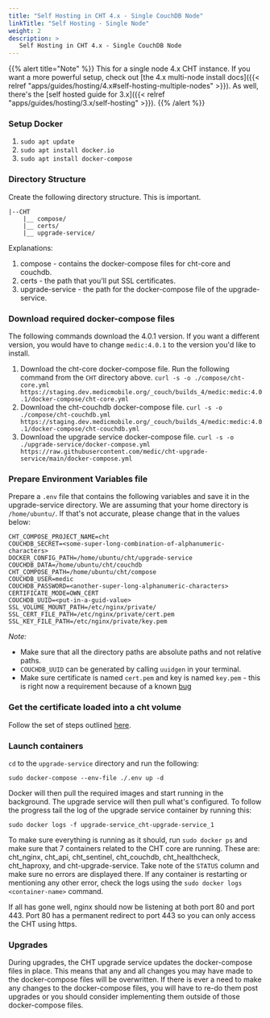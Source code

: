 ```yaml
---
title: "Self Hosting in CHT 4.x - Single CouchDB Node"
linkTitle: "Self Hosting - Single Node"
weight: 2
description: >
   Self Hosting in CHT 4.x - Single CouchDB Node
---
```


[//]: # (todo - fix this link to multi-node)
{{% alert title="Note" %}}
This for a single node 4.x CHT instance.  If you want a more powerful setup,  check out [the 4.x multi-node install docs]({{< relref "apps/guides/hosting/4.x#self-hosting-multiple-nodes" >}}).  As well, there's the [self hosted guide for 3.x]({{< relref "apps/guides/hosting/3.x/self-hosting" >}}).
{{% /alert %}}

### Setup Docker

1. `sudo apt update`
2. `sudo apt install docker.io`
3. `sudo apt install docker-compose`

### Directory Structure

Create the following directory structure. This is important.

```
|--CHT
    |__ compose/
    |__ certs/
    |__ upgrade-service/
```

Explanations:
1. compose - contains the docker-compose files for cht-core and couchdb.
2. certs - the path that you'll put SSL certificates.
3. upgrade-service - the path for the docker-compose file of the upgrade-service.

### Download required docker-compose files

The following commands download the 4.0.1 version. If you want a different version, you would have to change `medic:4.0.1` to the version you'd like to install.

1. Download the cht-core docker-compose file. Run the following command from the `CHT` directory above.
   `curl -s -o ./compose/cht-core.yml https://staging.dev.medicmobile.org/_couch/builds_4/medic:medic:4.0.1/docker-compose/cht-core.yml`
2. Download the cht-couchdb docker-compose file.
   `curl -s -o ./compose/cht-couchdb.yml https://staging.dev.medicmobile.org/_couch/builds_4/medic:medic:4.0.1/docker-compose/cht-couchdb.yml`
3. Download the upgrade service docker-compose file.
   `curl -s -o ./upgrade-service/docker-compose.yml https://raw.githubusercontent.com/medic/cht-upgrade-service/main/docker-compose.yml`

### Prepare Environment Variables file

Prepare a `.env` file that contains the following variables and save it in the upgrade-service directory. We are assuming that your home directory is `/home/ubuntu/`. If that's not accurate, please change that in the values below:

```
CHT_COMPOSE_PROJECT_NAME=cht
COUCHDB_SECRET=<some-super-long-combination-of-alphanumeric-characters>
DOCKER_CONFIG_PATH=/home/ubuntu/cht/upgrade-service
COUCHDB_DATA=/home/ubuntu/cht/couchdb
CHT_COMPOSE_PATH=/home/ubuntu/cht/compose
COUCHDB_USER=medic
COUCHDB_PASSWORD=<another-super-long-alphanumeric-characters>
CERTIFICATE_MODE=OWN_CERT
COUCHDB_UUID=<put-in-a-guid-value>
SSL_VOLUME_MOUNT_PATH=/etc/nginx/private/
SSL_CERT_FILE_PATH=/etc/nginx/private/cert.pem
SSL_KEY_FILE_PATH=/etc/nginx/private/key.pem
```

*Note:*
* Make sure that all the directory paths are absolute paths and not relative paths.
* `COUCHDB_UUID` can be generated by calling `uuidgen` in your terminal.
* Make sure certificate is named `cert.pem` and key is named `key.pem` - this is right now a requirement because of a known [bug](https://github.com/medic/cht-core/issues/7949)

### Get the certificate loaded into a cht volume

Follow the set of steps outlined [here](https://github.com/medic/cht-core/pull/7834#issuecomment-1268710481).

### Launch containers

`cd` to the `upgrade-service` directory and run the following:

`sudo docker-compose --env-file ./.env up -d`

Docker will then pull the required images and start running in the background. The upgrade service will then pull what's configured. To follow the progress tail the log of the upgrade service container by running this:

`sudo docker logs -f upgrade-service_cht-upgrade-service_1`

To make sure everything is running as it should, run `sudo docker ps` and make sure that 7 containers related to the CHT core are running. These are: cht_nginx, cht_api, cht_sentinel, cht_couchdb, cht_healthcheck, cht_haproxy, and cht-upgrade-service. Take note of the `STATUS` column and make sure no errors are displayed there. If any container is restarting or mentioning any other error, check the logs using the `sudo docker logs <container-name>` command.

If all has gone well, nginx should now be listening at both port 80 and port 443. Port 80 has a permanent redirect to port 443 so you can only access the CHT using https.

### Upgrades

During upgrades, the CHT upgrade service updates the docker-compose files in place. This means that any and all changes you may have made to the docker-compose files will be overwritten. If there is ever a need to make any changes to the docker-compose files, you will have to re-do them post upgrades or you should consider implementing them outside of those docker-compose files. 
